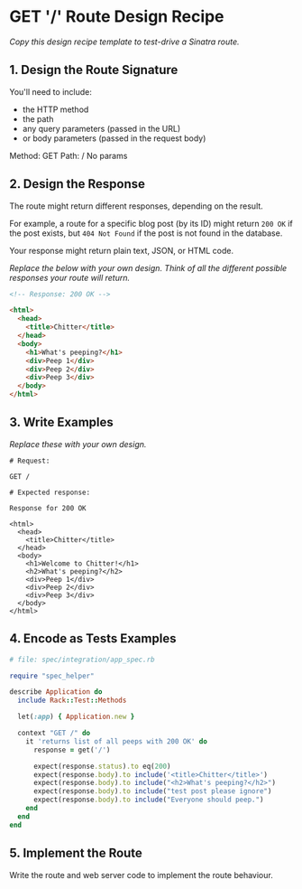 # GET '/' Route Design Recipe

_Copy this design recipe template to test-drive a Sinatra route._

## 1. Design the Route Signature

You'll need to include:
  * the HTTP method
  * the path
  * any query parameters (passed in the URL)
  * or body parameters (passed in the request body)

Method: GET
Path: /
No params

## 2. Design the Response

The route might return different responses, depending on the result.

For example, a route for a specific blog post (by its ID) might return `200 OK` if the post exists, but `404 Not Found` if the post is not found in the database.

Your response might return plain text, JSON, or HTML code. 

_Replace the below with your own design. Think of all the different possible responses your route will return._

```html
<!-- Response: 200 OK -->

<html>
  <head>
    <title>Chitter</title>
  </head>
  <body>
    <h1>What's peeping?</h1>
    <div>Peep 1</div>
    <div>Peep 2</div>
    <div>Peep 3</div>
  </body>
</html>
```

## 3. Write Examples

_Replace these with your own design._

```
# Request:

GET /

# Expected response:

Response for 200 OK

<html>
  <head>
    <title>Chitter</title>
  </head>
  <body>
    <h1>Welcome to Chitter!</h1>
    <h2>What's peeping?</h2>
    <div>Peep 1</div>
    <div>Peep 2</div>
    <div>Peep 3</div>
  </body>
</html>
```


## 4. Encode as Tests Examples

```ruby
# file: spec/integration/app_spec.rb

require "spec_helper"

describe Application do
  include Rack::Test::Methods

  let(:app) { Application.new }

  context "GET /" do
    it 'returns list of all peeps with 200 OK' do
      response = get('/')

      expect(response.status).to eq(200)
      expect(response.body).to include('<title>Chitter</title>')
      expect(response.body).to include("<h2>What's peeping?</h2>")
      expect(response.body).to include("test post please ignore")
      expect(response.body).to include("Everyone should peep.")
    end
  end
end
```

## 5. Implement the Route

Write the route and web server code to implement the route behaviour.
